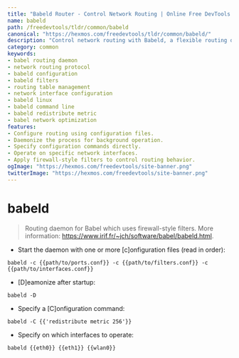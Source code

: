 ```yaml
---
title: "Babeld Router - Control Network Routing | Online Free DevTools by Hexmos"
name: babeld
path: /freedevtools/tldr/common/babeld
canonical: "https://hexmos.com/freedevtools/tldr/common/babeld/"
description: "Control network routing with Babeld, a flexible routing daemon. Configure network interfaces, apply firewall-style filters, and optimize network traffic. Free online tool, no registration required."
category: common
keywords:
- babel routing daemon
- network routing protocol
- babeld configuration
- babeld filters
- routing table management
- network interface configuration
- babeld linux
- babeld command line
- babeld redistribute metric
- babel network optimization
features:
- Configure routing using configuration files.
- Daemonize the process for background operation.
- Specify configuration commands directly.
- Operate on specific network interfaces.
- Apply firewall-style filters to control routing behavior.
ogImage: "https://hexmos.com/freedevtools/site-banner.png"
twitterImage: "https://hexmos.com/freedevtools/site-banner.png"
---
```


# babeld

> Routing daemon for Babel which uses firewall-style filters.
> More information: <https://www.irif.fr/~jch/software/babel/babeld.html>.

- Start the daemon with one or more [c]onfiguration files (read in order):

`babeld -c {{path/to/ports.conf}} -c {{path/to/filters.conf}} -c {{path/to/interfaces.conf}}`

- [D]eamonize after startup:

`babeld -D`

- Specify a [C]onfiguration command:

`babeld -C {{'redistribute metric 256'}}`

- Specify on which interfaces to operate:

`babeld {{eth0}} {{eth1}} {{wlan0}}`
